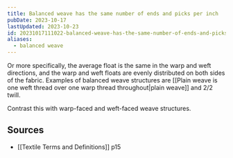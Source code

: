 ```yaml
---
title: Balanced weave has the same number of ends and picks per inch
pubDate: 2023-10-17
lastUpdated: 2023-10-23
id: 20231017111022-balanced-weave-has-the-same-number-of-ends-and-picks-per-inch
aliases:
  - balanced weave
---
```


Or more specifically, the average float is the same in the warp and weft directions, and the warp and weft floats are evenly distributed on both sides of the fabric. Examples of balanced weave structures are [[Plain weave is one weft thread over one warp thread throughout|plain weave]] and 2/2 twill.

Contrast this with warp-faced and weft-faced weave structures.

## Sources

- [[Textile Terms and Definitions]] p15
